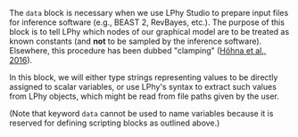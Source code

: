 
The `data` block is necessary when we use LPhy Studio to prepare
input files for inference software (e.g., BEAST 2, RevBayes, etc.).
The purpose of this block is to tell LPhy which nodes of our graphical
model are to be treated as known constants (and __not__ to be sampled
by the inference software). 
Elsewhere, this procedure has been dubbed "clamping" ([Höhna et al.,
2016](#references)).

In this block, we will either type strings representing values to be
directly assigned to scalar variables, or use LPhy's syntax to extract
such values from LPhy objects, which might be read from file paths
given by the user.

(Note that keyword `data` cannot be used to name variables because it
is reserved for defining scripting blocks as outlined above.)
